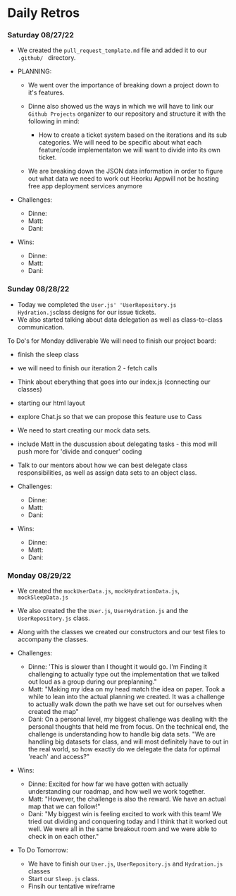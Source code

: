 # Daily Retros



### Saturday 08/27/22
- We created the `pull_request_template.md` file and added it to our `.github/ ` directory.

- PLANNING:
     - We went over the importance of breaking down a project down to it's features. 
     - Dinne also showed us the ways in which we will have to link our `Github Projects` organizer to our repository and structure it with the following in mind:
         - How to create a ticket system based on the iterations and its sub categories. We will need to be specific about what each feature/code implementaton we will want to divide into its own ticket.

     - We are breaking down the JSON data information in order to figure out what data we need to work out 
     Heorku Appwill not be hosting free app deployment services anymore

- Challenges:
     - Dinne: 
     - Matt:
     - Dani: 
- Wins:
     - Dinne: 
     - Matt:
     - Dani: 


### Sunday 08/28/22

- Today we completed the `User.js' 'UserRepository.js` `Hydration.js`class designs for our issue tickets.
- We also started talking about data delegation as well as class-to-class communication.

To Do's for Monday ddliverable
We will need to finish our project board:
- finish the sleep class
- we will need to finish our iteration 2 - fetch calls
- Think about eberything that goes into our index.js (connecting our classes)
- starting our html layout
- explore Chat.js so that we can propose this feature use to Cass
- We need to start creating our mock data sets.
- include Matt in the duscussion about delegating tasks - this mod will push more for 'divide and conquer' coding
- Talk to our mentors about how we can best delegate class responsibilities, as well as assign data sets to an object class.

- Challenges:
     - Dinne: 
     - Matt:
     - Dani: 
- Wins:
     - Dinne: 
     - Matt:
     - Dani: 



### Monday 08/29/22

- We created the `mockUserData.js`, `mockHydrationData.js`, `mockSleepData.js`
- We also created the the `User.js`, `UserHydration.js` and the `UserRepository.js` class.
- Along with the classes we created our constructors and our test files to accompany the classes.



- Challenges:
     - Dinne: 'This is slower than I thought it would go. I'm Finding it challenging to actually type out the implementation that we talked out loud as a group during our preplanning."
     - Matt: "Making my idea on my head match the idea on paper. Took a while to lean into the actual planning we created. It was a challenge to actually walk down the path we have set out for ourselves when created the map"
     - Dani: On a personal level, my biggest challenge was dealing with the personal thoughts that held me from focus. On the technical end, the challenge is understanding how to handle big data sets. "We are handling big datasets for class, and will most definitely have to out in the real world, so how exactly do we delegate the data for optimal 'reach' and access?"
- Wins:
     - Dinne: Excited for how far we have gotten with actually understanding our roadmap, and how well we work together.
     - Matt: "However, the challenge is also the reward. We have an actual map that we can follow!"
     - Dani: "My biggest win is feeling excited to work with this team! We tried out dividing and conquering today and I think that it worked out well. We were all in the same breakout room and we were able to check in on each other."

- To Do Tomorrow:
     - We have to finish our `User.js`, `UserRepository.js` and `Hydration.js` classes
     - Start our `Sleep.js` class.
     - Finsih our tentative wireframe
     
